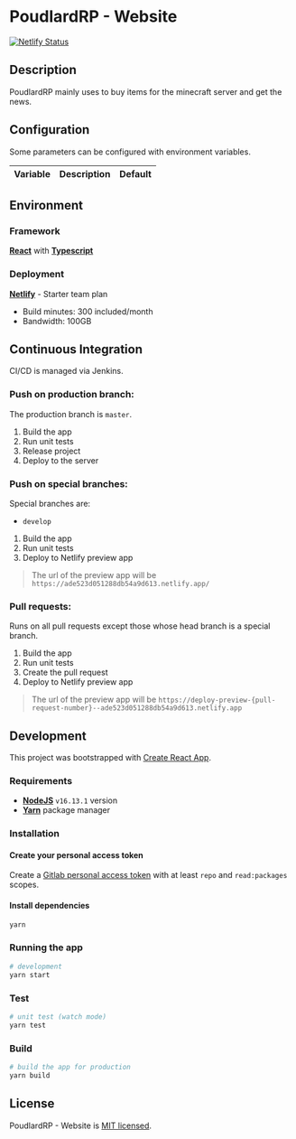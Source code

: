 # PoudlardRP - Website

[![Netlify Status](https://api.netlify.com/api/v1/badges/389463fc-aaf6-4aa2-9aed-42839ab7cf1e/deploy-status)](https://ade523d051288db54a9d613.netlify.app)

## Description

PoudlardRP mainly uses to buy items for the minecraft server and get the news.

## Configuration

Some parameters can be configured with environment variables.

| Variable              | Description                            | Default |
|-----------------------|----------------------------------------|---------|

## Environment

### Framework

**[React](https://reactjs.org/)** with **[Typescript](https://www.typescriptlang.org/)**

### Deployment

**[Netlify](https://netlify.com)** - Starter team plan

- Build minutes: 300 included/month
- Bandwidth: 100GB

## Continuous Integration

CI/CD is managed via Jenkins.

### Push on production branch:

The production branch is `master`.

1. Build the app
2. Run unit tests
3. Release project
4. Deploy to the server

### Push on special branches:

Special branches are:
- `develop`

1. Build the app
2. Run unit tests
3. Deploy to Netlify preview app

> The url of the preview app will be `https://ade523d051288db54a9d613.netlify.app/`

### Pull requests:

Runs on all pull requests except those whose head branch is a special branch.

1. Build the app
2. Run unit tests
3. Create the pull request
4. Deploy to Netlify preview app

> The url of the preview app will be `https://deploy-preview-{pull-request-number}--ade523d051288db54a9d613.netlify.app`

## Development

This project was bootstrapped with [Create React App](https://github.com/facebook/create-react-app).

### Requirements

- **[NodeJS](https://nodejs.org/)** `v16.13.1` version
- **[Yarn](https://yarnpkg.com/)** package manager

### Installation

#### Create your personal access token

Create a [Gitlab personal access token](https://gitlab.com/-/profile/personal_access_tokens) with at least `repo` and `read:packages` scopes.

#### Install dependencies

```bash
yarn
```

### Running the app

```bash
# development
yarn start
```

### Test

```bash
# unit test (watch mode)
yarn test
```

### Build

```bash
# build the app for production
yarn build
```

## License

PoudlardRP - Website is [MIT licensed](LICENSE).
